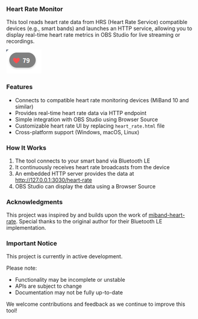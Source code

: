 ### Heart Rate Monitor

This tool reads heart rate data from HRS (Heart Rate Service) compatible
devices (e.g., smart bands) and launches an HTTP service, allowing you to
display real-time heart rate metrics in OBS Studio for live streaming or
recordings.

![Default UI](doc/default_ui.png)

### Features

- Connects to compatible heart rate monitoring devices (MiBand 10 and similar)
- Provides real-time heart rate data via HTTP endpoint
- Simple integration with OBS Studio using Browser Source
- Customizable heart rate UI by replacing `heart_rate.html` file
- Cross-platform support (Windows, macOS, Linux)

### How It Works

1. The tool connects to your smart band via Bluetooth LE
2. It continuously receives heart rate broadcasts from the device
3. An embedded HTTP server provides the data at http://127.0.0.1:3030/heart-rate
4. OBS Studio can display the data using a Browser Source

### Acknowledgments

This project was inspired by and builds upon the work of
[miband-heart-rate](https://github.com/Tnze/miband-heart-rate).
Special thanks to the original author for their Bluetooth LE implementation.

### Important Notice

This project is currently in active development.

Please note:
- Functionality may be incomplete or unstable
- APIs are subject to change
- Documentation may not be fully up-to-date

We welcome contributions and feedback as we continue to improve this tool!
